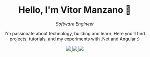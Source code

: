 <h1 align="center">Hello, I'm Vitor Manzano 👋</h1>

<p align="center">
  <em>Software Engineer</em>
</p>

<p align="center">
  I'm passionate about technology, building and learn.  
  Here you’ll find projects, tutorials, and my experiments with .Net and Angular :)
</p>

<p align="center">
  <a href="https://www.linkedin.com/in/vitor-manzano-345003305/" target="_blank">
    <img src="https://img.shields.io/badge/-LinkedIn-00AB33?style=flat-square&logo=Linkedin&logoColor=white">
  </a>
  <a href="vimanzanovillela@gmail.com">
    <img src="https://img.shields.io/badge/-vimanzanovillela@gmail.com-00AB33?style=flat-square&logo=Gmail&logoColor=white">
  </a>
  <a href="https://www.youtube.com/@VitorManzanoVillela" target="_blank">
   <img src="https://img.shields.io/badge/-YouTube-FF0000?style=flat-square&logo=YouTube&logoColor=white">
  </a>
</p>

